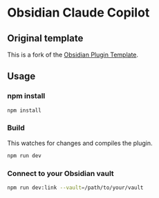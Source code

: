 # Obsidian Claude Copilot

## Original template

This is a fork of the [Obsidian Plugin Template](https://github.com/obsidianmd/obsidian-sample-plugin).

## Usage

### npm install

```sh
npm install
```

### Build

This watches for changes and compiles the plugin.

```sh
npm run dev
```

### Connect to your Obsidian vault

```sh
npm run dev:link --vault=/path/to/your/vault
```
